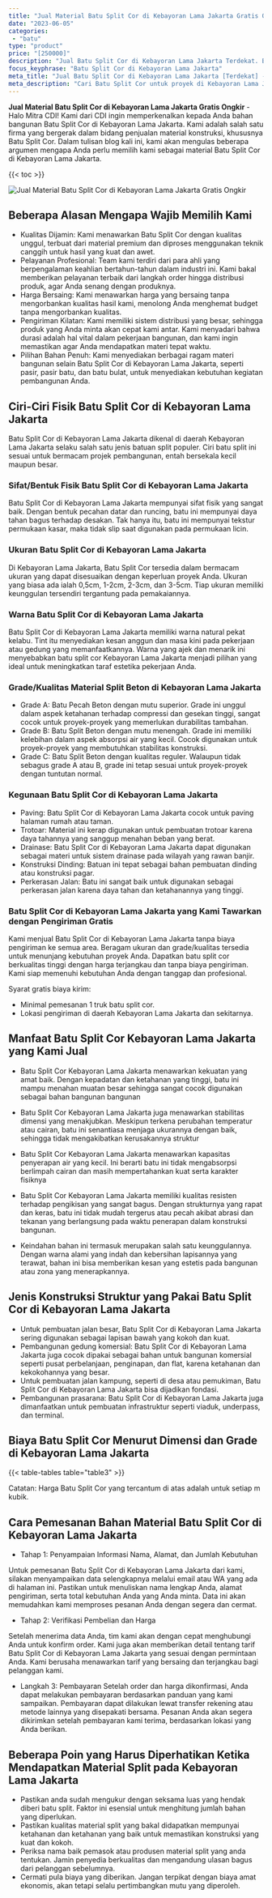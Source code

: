 ```yaml
---
title: "Jual Material Batu Split Cor di Kebayoran Lama Jakarta Gratis Ongkir"
date: "2023-06-05"
categories:
 - "batu"
type: "product"
price: "[250000]"
description: "Jual Batu Split Cor di Kebayoran Lama Jakarta Terdekat. Batu Split Cor ini sering digunakan dalam proyek konstruksi sebagai material cor beton yang berkualitas dan tahan lama. Hubungi kami untuk informasi lebih lanjut."
focus_keyphrase: "Batu Split Cor di Kebayoran Lama Jakarta"
meta_title: "Jual Batu Split Cor di Kebayoran Lama Jakarta [Terdekat] - CDI"
meta_description: "Cari Batu Split Cor untuk proyek di Kebayoran Lama Jakarta? Kami menawarkan Batu Split Cor berkualitas untuk material cor beton. Segera dapatkan penawaran terbaik."
---
```


**Jual Material Batu Split Cor di Kebayoran Lama Jakarta Gratis Ongkir** - Halo Mitra CDI! Kami dari CDI ingin memperkenalkan kepada Anda bahan bangunan Batu Split Cor di Kebayoran Lama Jakarta. Kami adalah salah satu firma yang bergerak dalam bidang penjualan material konstruksi, khususnya Batu Split Cor. Dalam tulisan blog kali ini, kami akan mengulas beberapa argumen mengapa Anda perlu memilih kami sebagai material Batu Split Cor di Kebayoran Lama Jakarta.

{{< toc >}}

![Jual Material Batu Split Cor di Kebayoran Lama Jakarta Gratis Ongkir](/images/batu/batu-split-04.jpg)

## Beberapa Alasan Mengapa Wajib Memilih Kami

*   Kualitas Dijamin: Kami menawarkan Batu Split Cor dengan kualitas unggul, terbuat dari material premium dan diproses menggunakan teknik canggih untuk hasil yang kuat dan awet.
*   Pelayanan Profesional: Team kami terdiri dari para ahli yang berpengalaman keahlian bertahun-tahun dalam industri ini. Kami bakal memberikan pelayanan terbaik dari langkah order hingga distribusi produk, agar Anda senang dengan produknya.
*   Harga Bersaing: Kami menawarkan harga yang bersaing tanpa mengorbankan kualitas hasil kami, menolong Anda menghemat budget tanpa mengorbankan kualitas.
*   Pengiriman Kilatan: Kami memiliki sistem distribusi yang besar, sehingga produk yang Anda minta akan cepat kami antar. Kami menyadari bahwa durasi adalah hal vital dalam pekerjaan bangunan, dan kami ingin memastikan agar Anda mendapatkan materi tepat waktu.
*   Pilihan Bahan Penuh: Kami menyediakan berbagai ragam materi bangunan selain Batu Split Cor di Kebayoran Lama Jakarta, seperti pasir, pasir batu, dan batu bulat, untuk menyediakan kebutuhan kegiatan pembangunan Anda.

## Ciri-Ciri Fisik Batu Split Cor di Kebayoran Lama Jakarta

Batu Split Cor di Kebayoran Lama Jakarta dikenal di daerah Kebayoran Lama Jakarta selaku salah satu jenis batuan split populer. Ciri batu split ini sesuai untuk bermacam projek pembangunan, entah bersekala kecil maupun besar.

### Sifat/Bentuk Fisik Batu Split Cor di Kebayoran Lama Jakarta

Batu Split Cor di Kebayoran Lama Jakarta mempunyai sifat fisik yang sangat baik. Dengan bentuk pecahan datar dan runcing, batu ini mempunyai daya tahan bagus terhadap desakan. Tak hanya itu, batu ini mempunyai tekstur permukaan kasar, maka tidak slip saat digunakan pada permukaan licin.

### Ukuran Batu Split Cor di Kebayoran Lama Jakarta

Di Kebayoran Lama Jakarta, Batu Split Cor tersedia dalam bermacam ukuran yang dapat disesuaikan dengan keperluan proyek Anda. Ukuran yang biasa ada ialah 0,5cm, 1-2cm, 2-3cm, dan 3-5cm. Tiap ukuran memiliki keunggulan tersendiri tergantung pada pemakaiannya.

### Warna Batu Split Cor di Kebayoran Lama Jakarta

Batu Split Cor di Kebayoran Lama Jakarta memiliki warna natural pekat kelabu. Tint itu menyediakan kesan anggun dan masa kini pada pekerjaan atau gedung yang memanfaatkannya. Warna yang ajek dan menarik ini menyebabkan batu split cor Kebayoran Lama Jakarta menjadi pilihan yang ideal untuk meningkatkan taraf estetika pekerjaan Anda.

### Grade/Kualitas Material Split Beton di Kebayoran Lama Jakarta

*   Grade A: Batu Pecah Beton dengan mutu superior. Grade ini unggul dalam aspek ketahanan terhadap compressi dan gesekan tinggi, sangat cocok untuk proyek-proyek yang memerlukan durabilitas tambahan.
*   Grade B: Batu Split Beton dengan mutu menengah. Grade ini memiliki kelebihan dalam aspek absorpsi air yang kecil. Cocok digunakan untuk proyek-proyek yang membutuhkan stabilitas konstruksi.
*   Grade C: Batu Split Beton dengan kualitas reguler. Walaupun tidak sebagus grade A atau B, grade ini tetap sesuai untuk proyek-proyek dengan tuntutan normal.

### Kegunaan Batu Split Cor di Kebayoran Lama Jakarta

*   Paving: Batu Split Cor di Kebayoran Lama Jakarta cocok untuk paving halaman rumah atau taman.
*   Trotoar: Material ini kerap digunakan untuk pembuatan trotoar karena daya tahannya yang sanggup menahan beban yang berat.
*   Drainase: Batu Split Cor di Kebayoran Lama Jakarta dapat digunakan sebagai materi untuk sistem drainase pada wilayah yang rawan banjir.
*   Konstruksi Dinding: Batuan ini tepat sebagai bahan pembuatan dinding atau konstruksi pagar.
*   Perkerasan Jalan: Batu ini sangat baik untuk digunakan sebagai perkerasan jalan karena daya tahan dan ketahanannya yang tinggi.

### Batu Split Cor di Kebayoran Lama Jakarta yang Kami Tawarkan dengan Pengiriman Gratis

Kami menjual Batu Split Cor di Kebayoran Lama Jakarta tanpa biaya pengiriman ke semua area. Beragam ukuran dan grade/kualitas tersedia untuk menunjang kebutuhan proyek Anda. Dapatkan batu split cor berkualitas tinggi dengan harga terjangkau dan tanpa biaya pengiriman. Kami siap memenuhi kebutuhan Anda dengan tanggap dan profesional.

Syarat gratis biaya kirim:

*   Minimal pemesanan 1 truk batu split cor.
*   Lokasi pengiriman di daerah Kebayoran Lama Jakarta dan sekitarnya.

## Manfaat Batu Split Cor Kebayoran Lama Jakarta yang Kami Jual

*   Batu Split Cor Kebayoran Lama Jakarta menawarkan kekuatan yang amat baik. Dengan kepadatan dan ketahanan yang tinggi, batu ini mampu menahan muatan besar sehingga sangat cocok digunakan sebagai bahan bangunan bangunan

*   Batu Split Cor Kebayoran Lama Jakarta juga menawarkan stabilitas dimensi yang menakjubkan. Meskipun terkena perubahan temperatur atau cairan, batu ini senantiasa menjaga ukurannya dengan baik, sehingga tidak mengakibatkan kerusakannya struktur

*   Batu Split Cor Kebayoran Lama Jakarta menawarkan kapasitas penyerapan air yang kecil. Ini berarti batu ini tidak mengabsorpsi berlimpah cairan dan masih mempertahankan kuat serta karakter fisiknya

*   Batu Split Cor Kebayoran Lama Jakarta memiliki kualitas resisten terhadap pengikisan yang sangat bagus. Dengan strukturnya yang rapat dan keras, batu ini tidak mudah tergerus atau pecah akibat abrasi dan tekanan yang berlangsung pada waktu penerapan dalam konstruksi bangunan.
*   Keindahan bahan ini termasuk merupakan salah satu keunggulannya. Dengan warna alami yang indah dan kebersihan lapisannya yang terawat, bahan ini bisa memberikan kesan yang estetis pada bangunan atau zona yang menerapkannya.

## Jenis Konstruksi Struktur yang Pakai Batu Split Cor di Kebayoran Lama Jakarta

*   Untuk pembuatan jalan besar, Batu Split Cor di Kebayoran Lama Jakarta sering digunakan sebagai lapisan bawah yang kokoh dan kuat.
*   Pembangunan gedung komersial: Batu Split Cor di Kebayoran Lama Jakarta juga cocok dipakai sebagai bahan untuk bangunan komersial seperti pusat perbelanjaan, penginapan, dan flat, karena ketahanan dan kekokohannya yang besar.
*   Untuk pembuatan jalan kampung, seperti di desa atau pemukiman, Batu Split Cor di Kebayoran Lama Jakarta bisa dijadikan fondasi.
*   Pembangunan prasarana: Batu Split Cor di Kebayoran Lama Jakarta juga dimanfaatkan untuk pembuatan infrastruktur seperti viaduk, underpass, dan terminal.

## Biaya Batu Split Cor Menurut Dimensi dan Grade di Kebayoran Lama Jakarta

{{< table-tables table="table3" >}}

Catatan: Harga Batu Split Cor yang tercantum di atas adalah untuk setiap m kubik.

## Cara Pemesanan Bahan Material Batu Split Cor di Kebayoran Lama Jakarta

*   Tahap 1: Penyampaian Informasi Nama, Alamat, dan Jumlah Kebutuhan

Untuk pemesanan Batu Split Cor di Kebayoran Lama Jakarta dari kami, silakan menyampaikan data selengkapnya melalui email atau WA yang ada di halaman ini. Pastikan untuk menuliskan nama lengkap Anda, alamat pengiriman, serta total kebutuhan Anda yang Anda minta. Data ini akan memudahkan kami memproses pesanan Anda dengan segera dan cermat.
*   Tahap 2: Verifikasi Pembelian dan Harga

Setelah menerima data Anda, tim kami akan dengan cepat menghubungi Anda untuk konfirm order. Kami juga akan memberikan detail tentang tarif Batu Split Cor di Kebayoran Lama Jakarta yang sesuai dengan permintaan Anda. Kami berusaha menawarkan tarif yang bersaing dan terjangkau bagi pelanggan kami.
*   Langkah 3: Pembayaran
Setelah order dan harga dikonfirmasi, Anda dapat melakukan pembayaran berdasarkan panduan yang kami sampaikan. Pembayaran dapat dilakukan lewat transfer rekening atau metode lainnya yang disepakati bersama. Pesanan Anda akan segera dikirimkan setelah pembayaran kami terima, berdasarkan lokasi yang Anda berikan.

## Beberapa Poin yang Harus Diperhatikan Ketika Mendapatkan Material Split pada Kebayoran Lama Jakarta

*   Pastikan anda sudah mengukur dengan seksama luas yang hendak diberi batu split. Faktor ini esensial untuk menghitung jumlah bahan yang diperlukan.
*   Pastikan kualitas material split yang bakal didapatkan mempunyai ketahanan dan ketahanan yang baik untuk memastikan konstruksi yang kuat dan kokoh.
*   Periksa nama baik pemasok atau produsen material split yang anda tentukan. Jamin penyedia berkualitas dan mengandung ulasan bagus dari pelanggan sebelumnya.
*   Cermati pula biaya yang diberikan. Jangan terpikat dengan biaya amat ekonomis, akan tetapi selalu pertimbangkan mutu yang diperoleh.